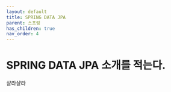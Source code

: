 ```yaml
---
layout: default
title: SPRING DATA JPA
parent: 스프링
has_children: true
nav_order: 4
---
```


# SPRING DATA JPA 소개를 적는다.

샬라샬라
